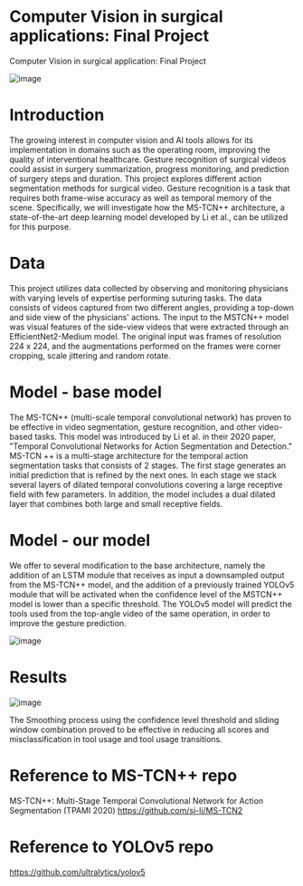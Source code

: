 # Computer Vision in surgical applications: Final Project
Computer Vision in surgical application: Final Project

![image](https://user-images.githubusercontent.com/65919086/230781086-75a9d30c-4d22-4d1b-8e30-ff7f7cb054b2.png)

# Introduction 
The growing interest in computer vision and AI tools allows for its implementation in domains such as the operating room, improving the quality of interventional healthcare. Gesture recognition of surgical videos could assist in surgery summarization, progress monitoring, and prediction of surgery steps and duration.
This project explores different action segmentation methods for surgical video. Gesture recognition is a task that requires both frame-wise accuracy as well as temporal memory of the scene. 
Specifically, we will investigate how the MS-TCN++ architecture, a state-of-the-art deep learning model developed by Li et al., can be utilized for this purpose. 

         
# Data   
This project utilizes data collected by observing and monitoring physicians with varying levels of expertise performing suturing tasks. The data consists of videos captured from two different angles, providing a top-down and side view of the physicians' actions. The input to the MSTCN++ model was visual features of the side-view videos that were extracted through an EfficientNet2-Medium model.
The original input was frames of resolution 224 x 224, and the augmentations performed on the frames were corner cropping, scale jittering and random rotate.

# Model - base model
The MS-TCN++ (multi-scale temporal convolutional network) has proven to be effective in video segmentation, gesture recognition, and other video-based tasks. This model was introduced by Li et al. in their 2020 paper, "Temporal Convolutional Networks for Action Segmentation and Detection." 
MS-TCN ++ is a multi-stage architecture for the temporal action segmentation tasks that consists of 2 stages. The first stage generates an initial prediction that is refined by the next ones. In each stage we stack several layers of dilated temporal convolutions covering a large receptive field with few parameters. 
In addition, the model includes a dual dilated layer that combines both large and small receptive fields. 

# Model - our model

We offer to several modification to the base architecture, namely the addition of an LSTM module that receives as input a downsampled output from the MS-TCN++ model, and the addition of a previously trained YOLOv5 module that will be activated when the confidence level of the MSTCN++ model is lower than a specific threshold. The YOLOv5 model will predict the tools used from the top-angle video of the same operation, in order to improve the gesture prediction. 

![image](https://user-images.githubusercontent.com/65919086/230781167-f8edd932-10ed-436c-8360-0d85c6537ecf.png)

# Results
![image](https://user-images.githubusercontent.com/65919086/230781556-e14a931a-7e37-433c-a722-d36a0930c602.png)

The Smoothing process using the confidence level threshold and sliding window combination proved to be effective in reducing all scores and misclassification in tool usage and tool usage transitions.

# Reference to MS-TCN++ repo
MS-TCN++: Multi-Stage Temporal Convolutional Network for Action Segmentation (TPAMI 2020)
https://github.com/sj-li/MS-TCN2
# Reference to YOLOv5 repo
https://github.com/ultralytics/yolov5

